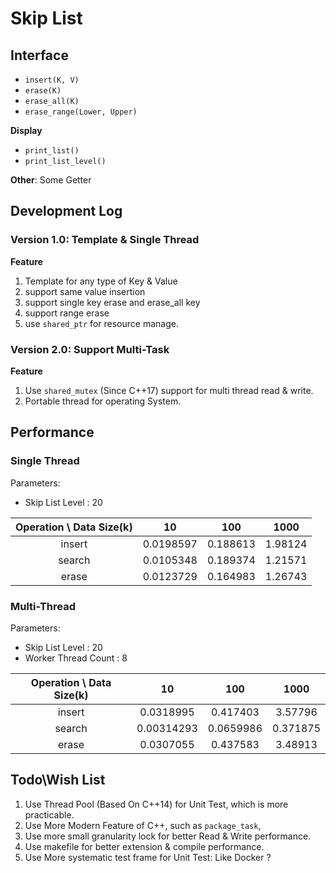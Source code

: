 # Skip List



## Interface

* `insert(K, V)`
* `erase(K)`
* `erase_all(K)`
* `erase_range(Lower, Upper)`

**Display**

* `print_list()`
* `print_list_level()`

**Other**: Some Getter





## Development Log

### Version 1.0: Template & Single Thread

**Feature**

1. Template for any type of Key & Value 
2. support same value insertion
3. support single key erase and erase_all key
4. support range erase
5. use `shared_ptr` for resource manage. 



### Version 2.0: Support Multi-Task

**Feature**

1.  Use `shared_mutex` (Since C++17) support for multi thread read & write.
1.  Portable thread for operating System.



## Performance
### Single Thread 

Parameters: 
* Skip List Level : 20


| Operation \ Data Size(k) |    10     |   100    |  1000   |
| :----------------------: | :-------: | :------: | :-----: |
|          insert          | 0.0198597 | 0.188613 | 1.98124 |
|          search          | 0.0105348 | 0.189374 | 1.21571 |
|          erase           | 0.0123729 | 0.164983 | 1.26743 |




### Multi-Thread

Parameters: 

* Skip List Level : 20
* Worker Thread Count : 8

| Operation \ Data Size(k) |     10     |    100    |   1000   |
| :----------------------: | :--------: | :-------: | :------: |
|          insert          | 0.0318995  | 0.417403  | 3.57796  |
|          search          | 0.00314293 | 0.0659986 | 0.371875 |
|          erase           | 0.0307055  | 0.437583  | 3.48913  |



## Todo\Wish List
1. Use Thread Pool (Based On C++14) for Unit Test, which is more practicable.
2. Use More Modern Feature of C++, such as `package_task`, 
3. Use more small granularity lock for better Read & Write performance.
4. Use makefile for better extension & compile performance.
5. Use More systematic test frame for Unit Test: Like Docker ?  
